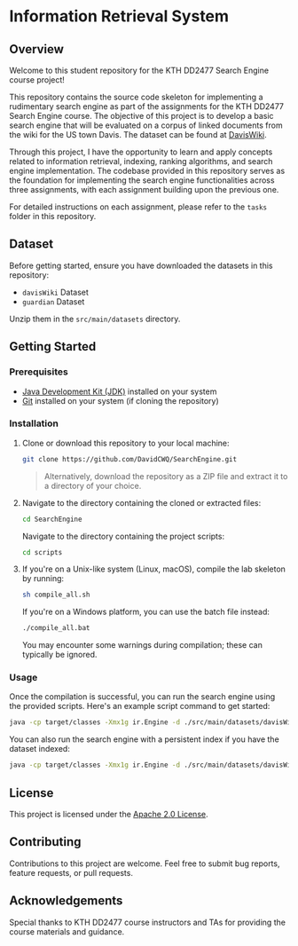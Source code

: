 # Information Retrieval System

## Overview

Welcome to this student repository for the KTH DD2477 Search Engine course project!

This repository contains the source code skeleton for implementing a rudimentary search engine as part of the assignments for the KTH DD2477 Search Engine course. The objective of this project is to develop a basic search engine that will be evaluated on a corpus of linked documents from the wiki for the US town Davis. The dataset can be found at [DavisWiki](https://daviswiki.org/).

Through this project, I have the opportunity to learn and apply concepts related to information retrieval, indexing, ranking algorithms, and search engine implementation. The codebase provided in this repository serves as the foundation for implementing the search engine functionalities across three assignments, with each assignment building upon the previous one.

For detailed instructions on each assignment, please refer to the `tasks` folder in this repository.

## Dataset

Before getting started, ensure you have downloaded the datasets in this repository:
- `davisWiki` Dataset
- `guardian` Dataset

Unzip them in the `src/main/datasets` directory.

## Getting Started

### Prerequisites
- [Java Development Kit (JDK)](https://www.oracle.com/java/technologies/javase-jdk11-downloads.html) installed on your system
- [Git](https://git-scm.com/) installed on your system (if cloning the repository)

### Installation

1. Clone or download this repository to your local machine:

   ```bash
   git clone https://github.com/DavidCWQ/SearchEngine.git
   ```

   > Alternatively, download the repository as a ZIP file and extract it to a directory of your choice.

2. Navigate to the directory containing the cloned or extracted files:

   ```bash
   cd SearchEngine
   ```

   Navigate to the directory containing the project scripts:

   ```bash
   cd scripts
   ```

3. If you're on a Unix-like system (Linux, macOS), compile the lab skeleton by running:

   ```bash
   sh compile_all.sh
   ```

   If you're on a Windows platform, you can use the batch file instead:

   ```bash
   ./compile_all.bat
   ```

   You may encounter some warnings during compilation; these can typically be ignored.

### Usage

Once the compilation is successful, you can run the search engine using the provided scripts. Here's an example script command to get started:

```bash
java -cp target/classes -Xmx1g ir.Engine -d ./src/main/datasets/davisWiki -l dd2477.png -p patterns.txt
```

You can also run the search engine with a persistent index if you have the dataset indexed:

```bash
java -cp target/classes -Xmx1g ir.Engine -d ./src/main/datasets/davisWiki -l dd2477.png -p patterns.txt -ni
```

## License

This project is licensed under the [Apache 2.0 License](LICENSE).

## Contributing

Contributions to this project are welcome. Feel free to submit bug reports, feature requests, or pull requests.

## Acknowledgements

Special thanks to KTH DD2477 course instructors and TAs for providing the course materials and guidance.

